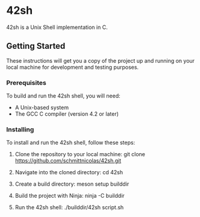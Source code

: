 # 42sh

42sh is a Unix Shell implementation in C.

## Getting Started

These instructions will get you a copy of the project up and running on your local machine for development and testing purposes.

### Prerequisites

To build and run the 42sh shell, you will need:

* A Unix-based system
* The GCC C compiler (version 4.2 or later)

### Installing

To install and run the 42sh shell, follow these steps:

1. Clone the repository to your local machine:
git clone https://github.com/schmittnicolas/42sh.git


2. Navigate into the cloned directory:
cd 42sh

3. Create a build directory: meson setup builddir

4. Build the project with Ninja: ninja -C builddir

5. Run the 42sh shell: ./builddir/42sh script.sh
